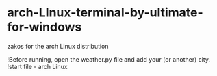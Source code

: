 # arch-LInux-terminal-by-ultimate-for-windows

zakos for the arch Linux distribution

  !Before running, open the weather.py file and add your (or another) city.
  !start file - arch Linux 
